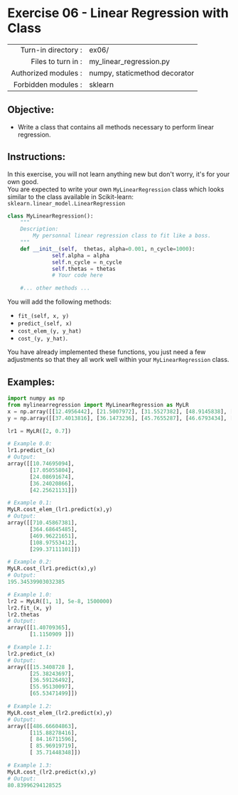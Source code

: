 # Exercise 06 - Linear Regression with Class

|                         |                                |
| -----------------------:| ------------------------------ |
|   Turn-in directory :   |  ex06/                          |
|   Files to turn in :    |  my_linear_regression.py       |
|   Authorized modules :  |  numpy, staticmethod decorator |
|   Forbidden modules :   |  sklearn                       |

## Objective: 
* Write a class that contains all methods necessary to perform linear regression.

## Instructions:
In this exercise, you will not learn anything new but don't worry, it's for your own good.  
You are expected to write your own `MyLinearRegression` class which looks similar to the class available in Scikit-learn:    
`sklearn.linear_model.LinearRegression`
``` python
class MyLinearRegression():
	"""
	Description:
		My personnal linear regression class to fit like a boss.
	"""
	def __init__(self,  thetas, alpha=0.001, n_cycle=1000):
              self.alpha = alpha
              self.n_cycle = n_cycle
              self.thetas = thetas
              # Your code here

	#... other methods ...
```
You will add the following methods:
- `fit_(self, x, y)`
- `predict_(self, x)` 
- `cost_elem_(y, y_hat)`
- `cost_(y, y_hat)`.  

You have already implemented these functions, you just need a few adjustments so that they all work well within your `MyLinearRegression` class.

## Examples:
```python
import numpy as np
from mylinearregression import MyLinearRegression as MyLR
x = np.array([[12.4956442], [21.5007972], [31.5527382], [48.9145838], [57.5088733]])
y = np.array([[37.4013816], [36.1473236], [45.7655287], [46.6793434], [59.5585554]])

lr1 = MyLR([2, 0.7])

# Example 0.0:
lr1.predict_(x)
# Output:
array([[10.74695094],
       [17.05055804],
       [24.08691674],
       [36.24020866],
       [42.25621131]])

# Example 0.1:
MyLR.cost_elem_(lr1.predict(x),y)
# Output:
array([[710.45867381],
       [364.68645485],
       [469.96221651],
       [108.97553412],
       [299.37111101]])

# Example 0.2:
MyLR.cost_(lr1.predict(x),y)
# Output:
195.34539903032385

# Example 1.0:
lr2 = MyLR([1, 1], 5e-8, 1500000)
lr2.fit_(x, y)
lr2.thetas
# Output:
array([[1.40709365],
       [1.1150909 ]])

# Example 1.1:
lr2.predict_(x)
# Output:
array([[15.3408728 ],
       [25.38243697],
       [36.59126492],
       [55.95130097],
       [65.53471499]])

# Example 1.2:
MyLR.cost_elem_(lr2.predict(x),y)
# Output:
array([[486.66604863],
       [115.88278416],
       [ 84.16711596],
       [ 85.96919719],
       [ 35.71448348]])

# Example 1.3:
MyLR.cost_(lr2.predict(x),y)
# Output:
80.83996294128525
```
